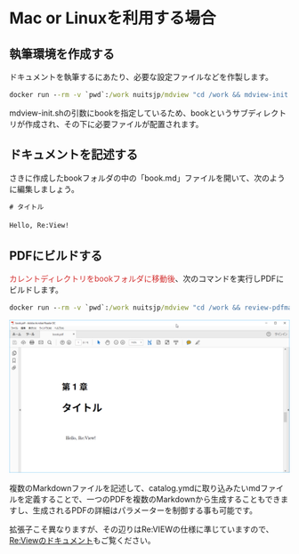 # Mac or Linuxを利用する場合

## 執筆環境を作成する

ドキュメントを執筆するにあたり、必要な設定ファイルなどを作製します。

```cmd
docker run --rm -v `pwd`:/work nuitsjp/mdview "cd /work && mdview-init.sh book"
```

mdview-init.shの引数にbookを指定しているため、bookというサブディレクトリが作成され、その下に必要ファイルが配置されます。

## ドキュメントを記述する  

さきに作成したbookフォルダの中の「book.md」ファイルを開いて、次のように編集しましょう。

```txt
# タイトル

Hello, Re:View!
```

## PDFにビルドする

<span style="color: #d32f2f">カレントディレクトリをbookフォルダに移動後</span>、次のコマンドを実行しPDFにビルドします。

```cmd
docker run --rm -v `pwd`:/work nuitsjp/mdview "cd /work && review-pdfmaker.sh config.yml"
```

![](image/pdf.png)

複数のMarkdownファイルを記述して、catalog.ymdに取り込みたいmdファイルを定義することで、一つのPDFを複数のMarkdownから生成することもできますし、生成されるPDFの詳細はパラメーターを制御する事も可能です。

拡張子こそ異なりますが、その辺りはRe:VIEWの仕様に準じていますので、[Re:Viewのドキュメント](https://github.com/kmuto/review/wiki)もご覧ください。
